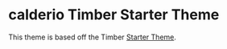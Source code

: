 
# calderio Timber Starter Theme

This theme is based off the Timber [Starter Theme](https://github.com/timber/starter-theme).


